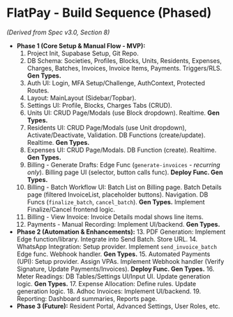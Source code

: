 # FlatPay - Build Sequence (Phased)

*(Derived from Spec v3.0, Section 8)*

*   **Phase 1 (Core Setup & Manual Flow - MVP):**
    1.  Project Init, Supabase Setup, Git Repo.
    2.  DB Schema: Societies, Profiles, Blocks, Units, Residents, Expenses, Charges, Batches, Invoices, Invoice Items, Payments. Triggers/RLS. **Gen Types.**
    3.  Auth UI: Login, MFA Setup/Challenge, AuthContext, Protected Routes.
    4.  Layout: MainLayout (Sidebar/Topbar).
    5.  Settings UI: Profile, Blocks, Charges Tabs (CRUD).
    6.  Units UI: CRUD Page/Modals (use Block dropdown). Realtime. **Gen Types.**
    7.  Residents UI: CRUD Page/Modals (use Unit dropdown), Activate/Deactivate, Validation. DB Functions (create/update). Realtime. **Gen Types.**
    8.  Expenses UI: CRUD Page/Modals. DB Function (create). Realtime. **Gen Types.**
    9.  Billing - Generate Drafts: Edge Func (`generate-invoices` - *recurring only*). Billing page UI (selector, button calls func). **Deploy Func. Gen Types.**
    10. Billing - Batch Workflow UI: Batch List on Billing page. Batch Details page (filtered InvoiceList, placeholder buttons). Navigation. DB Funcs (`finalize_batch`, `cancel_batch`). **Gen Types.** Implement Finalize/Cancel frontend logic.
    11. Billing - View Invoice: Invoice Details modal shows line items.
    12. Payments - Manual Recording: Implement UI/backend. **Gen Types.**
*   **Phase 2 (Automation & Enhancements):**
    13. PDF Generation: Implement Edge function/library. Integrate into Send Batch. Store URL.
    14. WhatsApp Integration: Setup provider. Implement `send_invoice_batch` Edge func. Webhook handler. **Gen Types.**
    15. Automated Payments (UPI): Setup provider. Assign VPAs. Implement Webhook handler (Verify Signature, Update Payments/Invoices). **Deploy Func. Gen Types.**
    16. Meter Readings: DB Tables/Settings UI/Input UI. Update generation logic. **Gen Types.**
    17. Expense Allocation: Define rules. Update generation logic.
    18. Adhoc Invoices: Implement UI/backend.
    19. Reporting: Dashboard summaries, Reports page.
*   **Phase 3 (Future):** Resident Portal, Advanced Settings, User Roles, etc.
